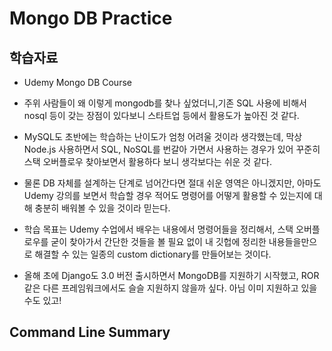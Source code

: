 # Mongo DB Practice

## 학습자료

- Udemy Mongo DB Course

- 주위 사람들이 왜 이렇게 mongodb를 찾나 싶었더니,기존 SQL 사용에 비해서 nosql 등이 갖는 장점이 있다보니 스타트업 등에서 활용도가 높아진 것 같다.

- MySQL도 초반에는 학습하는 난이도가 엄청 어려울 것이라 생각했는데, 막상 Node.js 사용하면서 SQL, NoSQL를 번갈아 가면서 사용하는 경우가 있어 꾸준히 스택 오버플로우 찾아보면서 활용하다 보니 생각보다는 쉬운 것 같다.

- 물론 DB 자체를 설계하는 단계로 넘어간다면 절대 쉬운 영역은 아니겠지만, 아마도 Udemy 강의를 보면서 학습할 경우 적어도 명령어를 어떻게 활용할 수 있는지에 대해 충분히 배워볼 수 있을 것이라 믿는다.

- 학습 목표는 Udemy 수업에서 배우는 내용에서 명령어들을 정리해서, 스택 오버플로우를 굳이 찾아가서 간단한 것들을 볼 필요 없이 내 깃헙에 정리한 내용들을만으로 해결할 수 있는 일종의 custom dictionary를 만들어보는 것이다.

- 올해 초에 Django도 3.0 버전 출시하면서 MongoDB를 지원하기 시작했고, ROR 같은 다른 프레임워크에서도 슬슬 지원하지 않을까 싶다. 아님 이미 지원하고 있을 수도 있고!

## Command Line Summary
